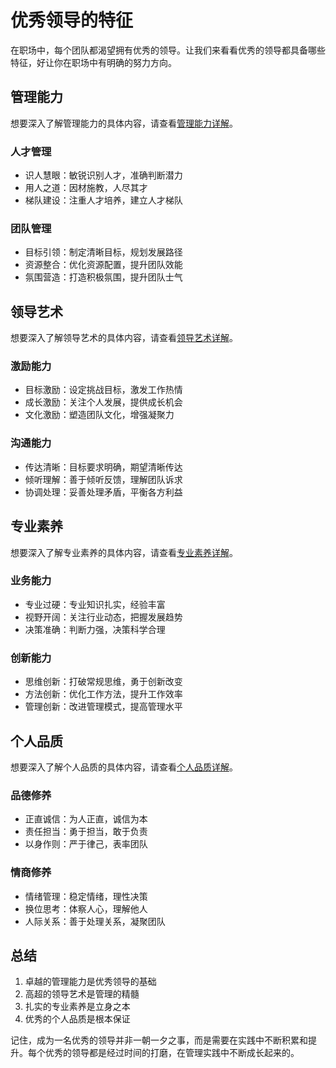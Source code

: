 # 优秀领导的特征

在职场中，每个团队都渴望拥有优秀的领导。让我们来看看优秀的领导都具备哪些特征，好让你在职场中有明确的努力方向。

## 管理能力

想要深入了解管理能力的具体内容，请查看[管理能力详解](./management-ability.md)。

### 人才管理
- 识人慧眼：敏锐识别人才，准确判断潜力
- 用人之道：因材施教，人尽其才
- 梯队建设：注重人才培养，建立人才梯队

### 团队管理
- 目标引领：制定清晰目标，规划发展路径
- 资源整合：优化资源配置，提升团队效能
- 氛围营造：打造积极氛围，提升团队士气

## 领导艺术

想要深入了解领导艺术的具体内容，请查看[领导艺术详解](./leadership-art.md)。

### 激励能力
- 目标激励：设定挑战目标，激发工作热情
- 成长激励：关注个人发展，提供成长机会
- 文化激励：塑造团队文化，增强凝聚力

### 沟通能力
- 传达清晰：目标要求明确，期望清晰传达
- 倾听理解：善于倾听反馈，理解团队诉求
- 协调处理：妥善处理矛盾，平衡各方利益

## 专业素养

想要深入了解专业素养的具体内容，请查看[专业素养详解](./professional-quality.md)。

### 业务能力
- 专业过硬：专业知识扎实，经验丰富
- 视野开阔：关注行业动态，把握发展趋势
- 决策准确：判断力强，决策科学合理

### 创新能力
- 思维创新：打破常规思维，勇于创新改变
- 方法创新：优化工作方法，提升工作效率
- 管理创新：改进管理模式，提高管理水平

## 个人品质

想要深入了解个人品质的具体内容，请查看[个人品质详解](./personal-quality.md)。

### 品德修养
- 正直诚信：为人正直，诚信为本
- 责任担当：勇于担当，敢于负责
- 以身作则：严于律己，表率团队

### 情商修养
- 情绪管理：稳定情绪，理性决策
- 换位思考：体察人心，理解他人
- 人际关系：善于处理关系，凝聚团队

## 总结

1. 卓越的管理能力是优秀领导的基础
2. 高超的领导艺术是管理的精髓
3. 扎实的专业素养是立身之本
4. 优秀的个人品质是根本保证

记住，成为一名优秀的领导并非一朝一夕之事，而是需要在实践中不断积累和提升。每个优秀的领导都是经过时间的打磨，在管理实践中不断成长起来的。